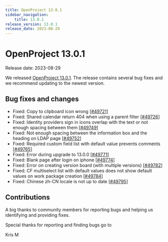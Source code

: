 ```yaml
---
title: OpenProject 13.0.1
sidebar_navigation:
    title: 13.0.1
release_version: 13.0.1
release_date: 2023-08-29
---
```


# OpenProject 13.0.1

Release date: 2023-08-29

We released [OpenProject 13.0.1](https://community.openproject.org/versions/1865).
The release contains several bug fixes and we recommend updating to the newest version.

<!--more-->
## Bug fixes and changes

- Fixed: Copy to clipboard icon wrong \[[#49721](https://community.openproject.org/wp/49721)\]
- Fixed: Shared calendar return 404 when using a parent filter \[[#49726](https://community.openproject.org/wp/49726)\]
- Fixed: Identity providers sign in icons overlap with the text or not enough spacing between them \[[#49749](https://community.openproject.org/wp/49749)\]
- Fixed: Not enough spacing between the information box and the heading on LDAP page \[[#49752](https://community.openproject.org/wp/49752)\]
- Fixed: Required custom field list with default value prevents comments \[[#49765](https://community.openproject.org/wp/49765)\]
- Fixed: Error during upgrade to 13.0.0 \[[#49771](https://community.openproject.org/wp/49771)\]
- Fixed: Blank page after login on iphone \[[#49774](https://community.openproject.org/wp/49774)\]
- Fixed: Error on creating version board (with multiple versions) \[[#49782](https://community.openproject.org/wp/49782)\]
- Fixed: CF multiselect list with default values does not show default values on work package creation \[[#49784](https://community.openproject.org/wp/49784)\]
- Fixed: Chinese zh-CN locale is not up to date \[[#49795](https://community.openproject.org/wp/49795)\]

## Contributions

A big thanks to community members for reporting bugs and helping us identifying and providing fixes.

Special thanks for reporting and finding bugs go to

Kris M
